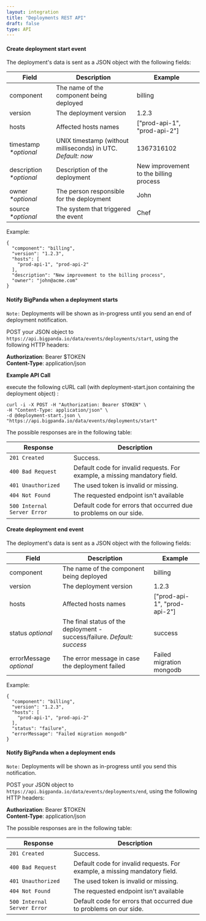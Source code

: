 ```yaml
---
layout: integration 
title: "Deployments REST API"
draft: false
type: API
---
```


#### Create deployment start event
The deployment's data is sent as a JSON object with the following fields:

|Field|Description|Example|
|-----|-----------|-------|
|component|The name of the component being deployed|billing|
|version|The deployment version|1.2.3|
|hosts|Affected hosts names|["prod-api-1", "prod-api-2"]|
|timestamp *\*optional*|UNIX timestamp (without milliseconds) in UTC. *Default: now*|1367316102|
|description *\*optional*|Description of the deployment|New improvement to the billing process|
|owner *\*optional*|The person responsible for the deployment|John|
|source *\*optional*|The system that triggered the event|Chef|

Example:

    {
      "component": "billing",
      "version": "1.2.3",
      "hosts": [
        "prod-api-1", "prod-api-2"
      ],
      "description": "New improvement to the billing process",
      "owner": "john@acme.com"
    }

<!-- section-separator -->

#### Notify BigPanda when a deployment starts

`Note:` Deployments will be shown as in-progress until you send an end of deployment notification.

POST your JSON object to `https://api.bigpanda.io/data/events/deployments/start`, using the following HTTP headers:

**Authorization**: Bearer $TOKEN  
**Content-Type**: application/json  

**Example API Call**

execute the following cURL call (with deployment-start.json containing the deployment object) :

    curl -i -X POST -H "Authorization: Bearer $TOKEN" \
    -H "Content-Type: application/json" \
    -d @deployment-start.json \
    "https://api.bigpanda.io/data/events/deployments/start"

The possible responses are in the following table:

|Response|Description|
|--------|-----------|
|`201 Created`|Success.  |
|`400 Bad Request`|Default code for invalid requests. For example, a missing mandatory field.|
|`401 Unauthorized`|The used token is invalid or missing.|
|`404 Not Found`|The requested endpoint isn't available|
|`500 Internal Server Error`|Default code for errors that occurred due to problems on our side.|

<!-- section-separator -->

#### Create deployment end event
The deployment's data is sent as a JSON object with the following fields:

|Field|Description|Example|
|-----|-----------|-------|
|component|The name of the component being deployed|billing|
|version|The deployment version|1.2.3|
|hosts|Affected hosts names|["prod-api-1", "prod-api-2"]|
|status *optional*|The final status of the deployment - success/failure. *Default: success*|success|
|errorMessage *optional*|The error message in case the deployment failed|Failed migration mongodb

Example:

    {
      "component": "billing",
      "version": "1.2.3",
      "hosts": [
        "prod-api-1", "prod-api-2"
      ],
      "status": "failure",
      "errorMessage": "Failed migration mongodb"
    }

<!-- section-separator -->

#### Notify BigPanda when a deployment ends

`Note:` Deployments will be shown as in-progress until you send this notification.

POST your JSON object to `https://api.bigpanda.io/data/events/deployments/end`, using the following HTTP headers:

**Authorization**: Bearer $TOKEN  
**Content-Type**: application/json  

The possible responses are in the following table:

|Response|Description|
|--------|-----------|
|`201 Created`|Success.  |
|`400 Bad Request`|Default code for invalid requests. For example, a missing mandatory field.|
|`401 Unauthorized`|The used token is invalid or missing.|
|`404 Not Found`|The requested endpoint isn't available|
|`500 Internal Server Error`|Default code for errors that occurred due to problems on our side.|
